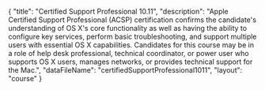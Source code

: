 {
	"title": "Certified Support Professional 10.11",
	"description": "Apple Certified Support Professional (ACSP) certification confirms the candidate's understanding of OS X's core functionality as well as having the ability to configure key services, perform basic troubleshooting, and support multiple users  with essential OS X capabilities. Candidates for this course may be in a role of help desk professional, technical coordinator, or power user who supports OS X users, manages networks, or provides technical support for the Mac.",
	"dataFileName": "certifiedSupportProfessional1011",
	"layout": "course"
}